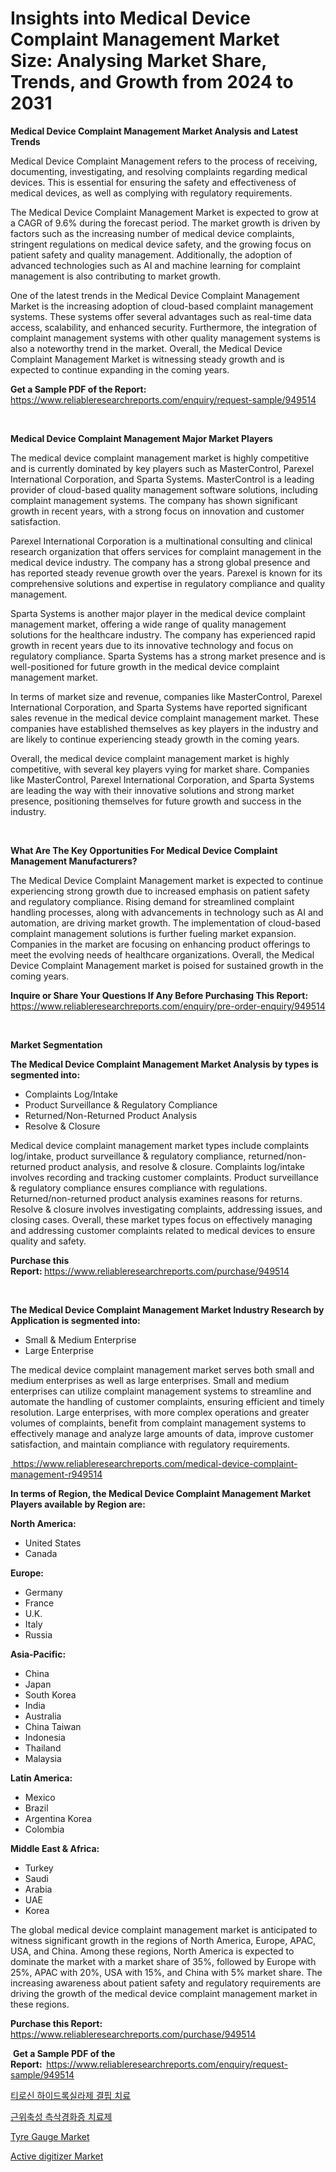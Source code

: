 <p><h1>Insights into Medical Device Complaint Management Market Size: Analysing Market Share, Trends, and Growth from 2024 to 2031</h1></p><p><strong>Medical Device Complaint Management Market Analysis and Latest Trends</strong></p>
<p><p>Medical Device Complaint Management refers to the process of receiving, documenting, investigating, and resolving complaints regarding medical devices. This is essential for ensuring the safety and effectiveness of medical devices, as well as complying with regulatory requirements.</p><p>The Medical Device Complaint Management Market is expected to grow at a CAGR of 9.6% during the forecast period. The market growth is driven by factors such as the increasing number of medical device complaints, stringent regulations on medical device safety, and the growing focus on patient safety and quality management. Additionally, the adoption of advanced technologies such as AI and machine learning for complaint management is also contributing to market growth.</p><p>One of the latest trends in the Medical Device Complaint Management Market is the increasing adoption of cloud-based complaint management systems. These systems offer several advantages such as real-time data access, scalability, and enhanced security. Furthermore, the integration of complaint management systems with other quality management systems is also a noteworthy trend in the market. Overall, the Medical Device Complaint Management Market is witnessing steady growth and is expected to continue expanding in the coming years.</p></p>
<p><strong>Get a Sample PDF of the Report:&nbsp;</strong> <a href="https://www.reliableresearchreports.com/enquiry/request-sample/949514">https://www.reliableresearchreports.com/enquiry/request-sample/949514</a></p>
<p>&nbsp;</p>
<p><strong>Medical Device Complaint Management Major Market Players</strong></p>
<p><p>The medical device complaint management market is highly competitive and is currently dominated by key players such as MasterControl, Parexel International Corporation, and Sparta Systems. MasterControl is a leading provider of cloud-based quality management software solutions, including complaint management systems. The company has shown significant growth in recent years, with a strong focus on innovation and customer satisfaction.</p><p>Parexel International Corporation is a multinational consulting and clinical research organization that offers services for complaint management in the medical device industry. The company has a strong global presence and has reported steady revenue growth over the years. Parexel is known for its comprehensive solutions and expertise in regulatory compliance and quality management.</p><p>Sparta Systems is another major player in the medical device complaint management market, offering a wide range of quality management solutions for the healthcare industry. The company has experienced rapid growth in recent years due to its innovative technology and focus on regulatory compliance. Sparta Systems has a strong market presence and is well-positioned for future growth in the medical device complaint management market.</p><p>In terms of market size and revenue, companies like MasterControl, Parexel International Corporation, and Sparta Systems have reported significant sales revenue in the medical device complaint management market. These companies have established themselves as key players in the industry and are likely to continue experiencing steady growth in the coming years.</p><p>Overall, the medical device complaint management market is highly competitive, with several key players vying for market share. Companies like MasterControl, Parexel International Corporation, and Sparta Systems are leading the way with their innovative solutions and strong market presence, positioning themselves for future growth and success in the industry.</p></p>
<p>&nbsp;</p>
<p><strong>What Are The Key Opportunities For Medical Device Complaint Management Manufacturers?</strong></p>
<p><p>The Medical Device Complaint Management market is expected to continue experiencing strong growth due to increased emphasis on patient safety and regulatory compliance. Rising demand for streamlined complaint handling processes, along with advancements in technology such as AI and automation, are driving market growth. The implementation of cloud-based complaint management solutions is further fueling market expansion. Companies in the market are focusing on enhancing product offerings to meet the evolving needs of healthcare organizations. Overall, the Medical Device Complaint Management market is poised for sustained growth in the coming years.</p></p>
<p><strong>Inquire or Share Your Questions If Any Before Purchasing This Report:</strong> <a href="https://www.reliableresearchreports.com/enquiry/pre-order-enquiry/949514">https://www.reliableresearchreports.com/enquiry/pre-order-enquiry/949514</a></p>
<p>&nbsp;</p>
<p><strong>Market Segmentation</strong></p>
<p><strong>The Medical Device Complaint Management Market Analysis by types is segmented into:</strong></p>
<p><ul><li>Complaints Log/Intake</li><li>Product Surveillance & Regulatory Compliance</li><li>Returned/Non-Returned Product Analysis</li><li>Resolve & Closure</li></ul></p>
<p><p>Medical device complaint management market types include complaints log/intake, product surveillance & regulatory compliance, returned/non-returned product analysis, and resolve & closure. Complaints log/intake involves recording and tracking customer complaints. Product surveillance & regulatory compliance ensures compliance with regulations. Returned/non-returned product analysis examines reasons for returns. Resolve & closure involves investigating complaints, addressing issues, and closing cases. Overall, these market types focus on effectively managing and addressing customer complaints related to medical devices to ensure quality and safety.</p></p>
<p><strong>Purchase this Report:&nbsp;</strong><a href="https://www.reliableresearchreports.com/purchase/949514">https://www.reliableresearchreports.com/purchase/949514</a></p>
<p>&nbsp;</p>
<p><strong>The Medical Device Complaint Management Market Industry Research by Application is segmented into:</strong></p>
<p><ul><li>Small & Medium Enterprise</li><li>Large Enterprise</li></ul></p>
<p><p>The medical device complaint management market serves both small and medium enterprises as well as large enterprises. Small and medium enterprises can utilize complaint management systems to streamline and automate the handling of customer complaints, ensuring efficient and timely resolution. Large enterprises, with more complex operations and greater volumes of complaints, benefit from complaint management systems to effectively manage and analyze large amounts of data, improve customer satisfaction, and maintain compliance with regulatory requirements.</p></p>
<p><a href="https://www.reliableresearchreports.com/medical-device-complaint-management-r949514">&nbsp;https://www.reliableresearchreports.com/medical-device-complaint-management-r949514</a></p>
<p><strong>In terms of Region, the Medical Device Complaint Management Market Players available by Region are:</strong></p>
<p>
    <p> <strong> North America: </strong>
        <ul>
            <li>United States</li>
            <li>Canada</li>
        </ul>
        </p> 
    <p> <strong> Europe: </strong>
        <ul>
            <li>Germany</li>
            <li>France</li>
            <li>U.K.</li>
            <li>Italy</li>
            <li>Russia</li>
        </ul>
        </p> 
    <p> <strong> Asia-Pacific: </strong>
        <ul>
            <li>China</li>
            <li>Japan</li>
            <li>South Korea</li>
            <li>India</li>
            <li>Australia</li>
            <li>China Taiwan</li>
            <li>Indonesia</li>
            <li>Thailand</li>
            <li>Malaysia</li>
        </ul>
        </p> 
    <p> <strong> Latin America: </strong>
        <ul>
            <li>Mexico</li>
            <li>Brazil</li>
            <li>Argentina Korea</li>
            <li>Colombia</li>
        </ul>
        </p> 
    <p> <strong> Middle East & Africa: </strong>
        <ul>
            <li>Turkey</li>
            <li>Saudi</li>
            <li>Arabia</li>
            <li>UAE</li>
            <li>Korea</li>
        </ul>
    </p>
    </p>
<p><p>The global medical device complaint management market is anticipated to witness significant growth in the regions of North America, Europe, APAC, USA, and China. Among these regions, North America is expected to dominate the market with a market share of 35%, followed by Europe with 25%, APAC with 20%, USA with 15%, and China with 5% market share. The increasing awareness about patient safety and regulatory requirements are driving the growth of the medical device complaint management market in these regions.</p></p>
<p><strong>Purchase this Report: </strong><a href="https://www.reliableresearchreports.com/purchase/949514">https://www.reliableresearchreports.com/purchase/949514</a></p>
<p>&nbsp;<strong>Get a Sample PDF of the Report:&nbsp;&nbsp;</strong><a href="https://www.reliableresearchreports.com/enquiry/request-sample/949514">https://www.reliableresearchreports.com/enquiry/request-sample/949514</a></p>
<p><strong></strong></p>
<p><p><a href="https://github.com/WilburKihn5676/Market-Research-Report-List-1/blob/main/276940649812.md">티로신 하이드록실라제 결핍 치료</a></p><p><a href="https://github.com/vseigx30c9a1j/Market-Research-Report-List-2/blob/main/117805949811.md">근위축성 측삭경화증 치료제</a></p><p><a href="https://www.linkedin.com/pulse/tyre-gauge-market-trends-forecast-competitive-analysis-ef3ye?trackingId=CWBLJldmGujMknTzFAU7JA%3D%3D">Tyre Gauge Market</a></p><p><a href="https://www.linkedin.com/pulse/active-digitizer-market-comprehensive-assessment-type-f3q1e?trackingId=%2F7gezEXcQDQm80wWoVh4bw%3D%3D">Active digitizer Market</a></p></p>